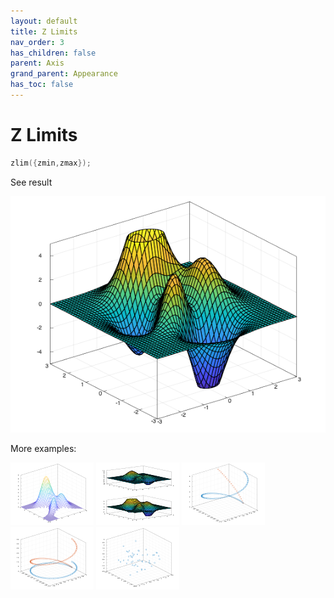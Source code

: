 ```yaml
---
layout: default
title: Z Limits
nav_order: 3
has_children: false
parent: Axis
grand_parent: Appearance
has_toc: false
---
```

# Z Limits

```cpp
zlim({zmin,zmax});
```


See result

[![example_zlim_1](zlim/zlim_1.png)](https://github.com/alandefreitas/matplotplusplus/blob/master/examples/appearance/axis/zlim/zlim_1.cpp)

More examples:
    
[![example_zlim_2](zlim/zlim_2_thumb.png)](https://github.com/alandefreitas/matplotplusplus/blob/master/examples/appearance/axis/zlim/zlim_2.cpp)  [![example_zlim_3](zlim/zlim_3_thumb.png)](https://github.com/alandefreitas/matplotplusplus/blob/master/examples/appearance/axis/zlim/zlim_3.cpp)  [![example_zlim_4](zlim/zlim_4_thumb.png)](https://github.com/alandefreitas/matplotplusplus/blob/master/examples/appearance/axis/zlim/zlim_4.cpp)  [![example_zlim_5](zlim/zlim_5_thumb.png)](https://github.com/alandefreitas/matplotplusplus/blob/master/examples/appearance/axis/zlim/zlim_5.cpp)  [![example_zlim_6](zlim/zlim_6_thumb.png)](https://github.com/alandefreitas/matplotplusplus/blob/master/examples/appearance/axis/zlim/zlim_6.cpp)

  




<!-- Generated with mdsplit: https://github.com/alandefreitas/mdsplit -->
